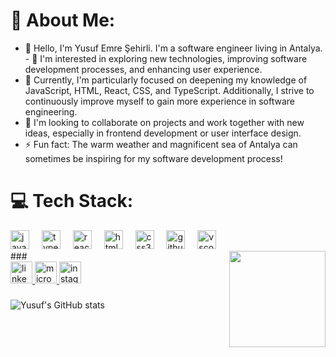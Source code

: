 # 💫 About Me:
- 👋 Hello, I'm Yusuf Emre Şehirli. I'm a software engineer living in Antalya.<br>- 👀 I'm interested in exploring new technologies, improving software development processes, and enhancing user experience.<br>
- 🌱 Currently, I'm particularly focused on deepening my knowledge of JavaScript, HTML, React, CSS, and TypeScript. Additionally, I strive to continuously improve myself to gain more experience in software engineering.<br>
- 💞️ I'm looking to collaborate on projects and work together with new ideas, especially in frontend development or user interface design.<br>
- ⚡ Fun fact: The warm weather and magnificent sea of Antalya can sometimes be inspiring for my software development process!


###
# 💻 Tech Stack:
<div align="left">
  <img src="https://cdn.jsdelivr.net/gh/devicons/devicon/icons/javascript/javascript-original.svg" height="30" alt="javascript logo"  />
  <img width="12" />
  <img src="https://cdn.jsdelivr.net/gh/devicons/devicon/icons/typescript/typescript-original.svg" height="30" alt="typescript logo"  />
  <img width="12" />
  <img src="https://cdn.jsdelivr.net/gh/devicons/devicon/icons/react/react-original.svg" height="30" alt="react logo"  />
  <img width="12" />
  <img src="https://cdn.jsdelivr.net/gh/devicons/devicon/icons/html5/html5-original.svg" height="30" alt="html5 logo"  />
  <img width="12" />
  <img src="https://cdn.jsdelivr.net/gh/devicons/devicon/icons/css3/css3-original.svg" height="30" alt="css3 logo"  />
  <img width="12" />
  <img src="https://cdn.jsdelivr.net/gh/devicons/devicon/icons/github/github-original.svg" height="30" alt="github logo"  />
  <img width="12" />
  <img src="https://cdn.jsdelivr.net/gh/devicons/devicon/icons/vscode/vscode-original.svg" height="30" alt="vscode logo"  />
</div>
###
<img align="right" height="154" src="https://media.giphy.com/media/v1.Y2lkPTc5MGI3NjExcDVoeDZwNHBweHRiaGF0YWNrb3B2NW8xcDExcDhraXpldzhhdzkyeiZlcD12MV9pbnRlcm5hbF9naWZfYnlfaWQmY3Q9Zw/qgQUggAC3Pfv687qPC/giphy.gif"  />


<div align="left">
  <a href="https://www.linkedin.com/in/yusuf-emre-şehirli-a52630303" target="_blank">
    <img src="https://img.shields.io/static/v1?message=LinkedIn&logo=linkedin&label=&color=0077B5&logoColor=white&labelColor=&style=for-the-badge" height="35" alt="linkedin logo"  />
  </a>
  <a href="mailto: yusufemresehirli@hotmail.com" target="_blank">
    <img src="https://img.shields.io/static/v1?message=Outlook&logo=microsoft-outlook&label=&color=0078D4&logoColor=white&labelColor=&style=for-the-badge" height="35" alt="microsoft-outlook logo"  />
  </a>
  <a href="https://www.instagram.com/yusufemresehirlii/ " target="_blank">
    <img src="https://img.shields.io/static/v1?message=Instagram&logo=instagram&label=&color=E4405F&logoColor=white&labelColor=&style=for-the-badge" height="35" alt="instagram logo"  />
  </a>
</div>

###
![Yusuf's GitHub stats](https://github-readme-stats.vercel.app/api?username=YusufEmreSehirli&theme=prussian&show_icons=true)

